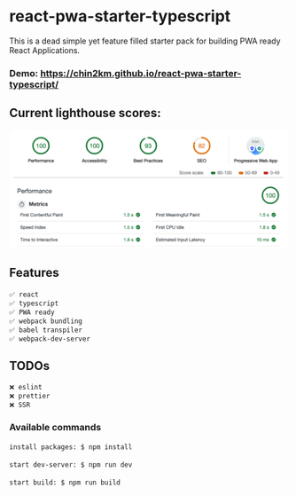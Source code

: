 # react-pwa-starter-typescript

This is a dead simple yet feature filled starter pack for building PWA ready React Applications.

### Demo: https://chin2km.github.io/react-pwa-starter-typescript/

## Current lighthouse scores:

![screenshot](public/lighthouse.png)

## Features
```
✅ react
✅ typescript
✅ PWA ready
✅ webpack bundling
✅ babel transpiler
✅ webpack-dev-server
```

## TODOs
```
❌ eslint
❌ prettier
❌ SSR
```

### Available commands

```
install packages: $ npm install

start dev-server: $ npm run dev

start build: $ npm run build
```
